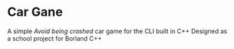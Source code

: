 # Car Gane

A simple *Avoid being crashed* car game for the CLI built in C++
Designed as a school project for Borland C++

